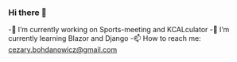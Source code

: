 ### Hi there 👋
-🔭 I’m currently working on Sports-meeting and KCALculator
-🌱 I’m currently learning Blazor and Django
-📫 How to reach me: cezary.bohdanowicz@gmail.com

<!--
**Czarek98/Czarek98** is a ✨ _special_ ✨ repository because its `README.md` (this file) appears on your GitHub profile.


- ⚡ Fun fact: ...
-->
